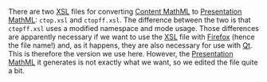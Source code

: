 There are two [XSL](https://www.w3.org/Style/XSL/) files for converting [Content MathML](https://www.w3.org/TR/MathML3/chapter4.html) to [Presentation MathML](https://www.w3.org/TR/MathML2/chapter2.html): `ctop.xsl` and `ctopff.xsl`. The difference between the two is that `ctopff.xsl` uses a modified namespace and mode usage. Those differences are apparently necessary if we want to use the [XSL](https://www.w3.org/Style/XSL/) file with [Firefox](https://www.mozilla.org/en-US/firefox/new/) (hence the file name!) and, as it happens, they are also necessary for use with [Qt](https://www.qt.io/). This is therefore the version we use here. However, the [Presentation MathML](https://www.w3.org/TR/MathML2/chapter2.html) it generates is not exactly what we want, so we edited the file quite a bit.
